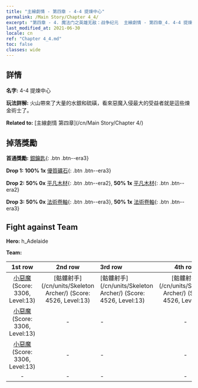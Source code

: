 ```yaml
---
title: "主線劇情 - 第四章 - 4-4 提煉中心"
permalink: /Main Story/Chapter 4_4/
excerpt: "第四章 - 4. 魔法门之英雄无敌：战争纪元  主線劇情 - 第四章_4. 4-4 提煉中心"
last_modified_at: 2021-06-30
locale: cn
ref: "Chapter 4_4.md"
toc: false
classes: wide
---
```


## 詳情

 **名字:** 4-4 提煉中心

 **玩法詳解:** 火山帶來了大量的水銀和硫磺，看來惡魔入侵最大的受益者就是這些煉金術士了。

 **Related to:** [主線劇情 第四章](/cn/Main Story/Chapter 4/)

## 掉落獎勵

 **首通獎勵:** [銀鑰匙](/cn/Items/con_693/){: .btn .btn--era3}

 **Drop 1:** **100% 1x** [優質礦石](/cn/Items/mat_12/){: .btn .btn--era3}

 **Drop 2:** **50% 0x** [平凡木材](/cn/Items/mat_7/){: .btn .btn--era2}, **50% 1x** [平凡木材](/cn/Items/mat_7/){: .btn .btn--era2}

 **Drop 3:** **50% 0x** [法術卷軸](/cn/Items/con_694/){: .btn .btn--era3}, **50% 1x** [法術卷軸](/cn/Items/con_694/){: .btn .btn--era3}


## Fight against Team
 **Hero:** h_Adelaide

 **Team:**


  | 1st row | 2nd row | 3rd row | 4th row |
  |:----:|:----:|:----|:----:|
  | [小惡魔](/cn/units/Imp/) (Score: 3306, Level:13)  | [骷髏射手](/cn/units/Skeleton Archer/) (Score: 4526, Level:13)  | [骷髏射手](/cn/units/Skeleton Archer/) (Score: 4526, Level:13)  | [骷髏射手](/cn/units/Skeleton Archer/) (Score: 4526, Level:13)  |
  | [小惡魔](/cn/units/Imp/) (Score: 3306, Level:13)  | - | - | - |
  | [小惡魔](/cn/units/Imp/) (Score: 3306, Level:13)  | - | - | - |
  | - | - | - | - |


